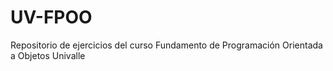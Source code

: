# UV-FPOO
Repositorio de ejercicios del curso Fundamento de Programación Orientada a Objetos Univalle
